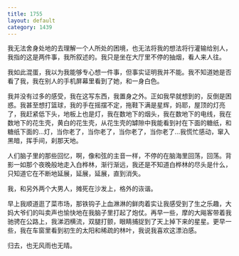 ```yaml
---
title: 1755
layout: default
category: 1439
---
```


我无法舍身处地的去理解一个人所处的困境，也无法将我的想法将行灌输给别人，我指的这是两件事，我所叙述的。我只是坐在大厅里不停的抽烟，看人来人往。

我如此混蛋，我以为我能够专心想一件事，但事实证明我并不能。我不知道她是否看了我，我在别人的手机屏幕里看到了她，和一身白色。

我并没有过多的感受，我在这写东西，我置身之外。正如我早就想到的，反倒是困惑。我甚至想打篮球，我的手在摇摆不定，拖鞋下满是星辉，妈耶，屋顶的灯亮了，我赶紧低下头，地板上也是灯，我在数地下的烟头，我在数地下的电线，我在数地下的花生壳，黄白的花生壳，从花生壳的罅隙中我能看到衬在下面的糖纸，和糖纸下面的...灯，当你老了，当你老了，当你老了，当你老了...我慌忙感动，窜入黑暗，挥手间，刹那天地。

人们脑子里的那些回忆，啊，像和弦的主音一样，不停的在脑海里回荡，回荡。背影一如那个夜晚般地走入白桦林，渐行渐远，我还是不知道白桦林的尽头是什么，只知道它在不断地延展，延展，延展，直到消失。

我，和另外两个大男人，摊死在沙发上，格外的诙谐。

早上我顺道逛了菜市场，那铁钩子上血淋淋的鲜肉着实让我感受到了生之乐趣，大妈大爷们的叫卖声也愉快地在我脑子里打起了炮仗。再早一些，摩的大飚客带着我驰骋在公路上，我涕泗横流，双腿打颤，眼睛捕捉到了天上掉下来的星星。更早一些，我在车窗里看到初生的太阳和稀疏的林叶，我说我喜欢这漂泊感。

归去，也无风雨也无晴。
